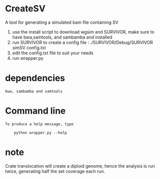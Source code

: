 # CreateSV
A tool for generating a simulated bam file containing SV

1. use the install script to download wgsim and SURVIVOR, make sure to have bwa,samtools, and sambamba and installed
2. run SURVIVOR to create a config file : ./SURVIVOR/Debug/SURVIVOR simSV config.txt
3. edit the config.txt file to suit your needs
4. run wrapper.py

# dependencies

    bwa, sambamba and samtools

# Command line

    To produce a help message, type

        python wrapper.py --help


# note

Crate translocation will create a diploid genome, hence the analysis is run twice, generating half the set coverage each run.
